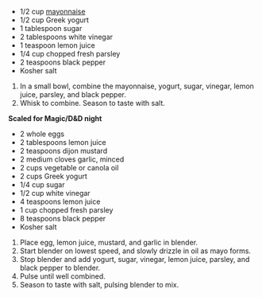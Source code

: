* 1/2 cup [mayonnaise](https://github.com/AlexTheHuman/Recipe_Collection/blob/master/sauces/mayonnaise.md)
* 1/2 cup Greek yogurt
* 1 tablespoon sugar
* 2 tablespoons white vinegar
* 1 teaspoon lemon juice
* 1/4 cup chopped fresh parsley
* 2 teaspoons black pepper
* Kosher salt

1. In a small bowl, combine the mayonnaise, yogurt, sugar, vinegar, lemon juice, parsley, and black pepper. 
1. Whisk to combine. Season to taste with salt.

**Scaled for Magic/D&D night**
* 2 whole eggs
* 2 tablespoons lemon juice
* 2 teaspoons dijon mustard
* 2 medium cloves garlic, minced
* 2 cups vegetable or canola oil
* 2 cups Greek yogurt
* 1/4 cup sugar
* 1/2 cup white vinegar
* 4 teaspoons lemon juice
* 1 cup chopped fresh parsley
* 8 teaspoons black pepper
* Kosher salt

1. Place egg, lemon juice, mustard, and garlic in blender.
1. Start blender on lowest speed, and slowly drizzle in oil as mayo forms.
1. Stop blender and add yogurt, sugar, vinegar, lemon juice, parsley, and black pepper to blender.
1. Pulse until well combined.
1. Season to taste with salt, pulsing blender to mix.
